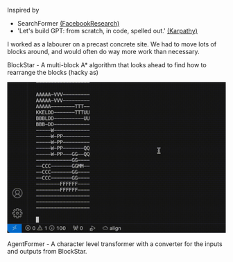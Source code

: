 Inspired by 
- SearchFormer [(FacebookResearch) ](https://github.com/facebookresearch/searchformer)
- 'Let's build GPT: from scratch, in code, spelled out.' [(Karpathy)](https://www.youtube.com/watch?v=kCc8FmEb1nY&t=88s)

I worked as a labourer on a precast concrete site. We had to move lots of blocks around, and would often do way more work than necessary. 

BlockStar - A multi-block A* algorithm that looks ahead to find how to rearrange the blocks (hacky as)

![in action](https://raw.githubusercontent.com/rayking99/BlockStar/main/GA.gif?token=GHSAT0AAAAAACK4JQVXIRNKKVF4AEAXBWLWZRNY5PA)

AgentFormer - A character level transformer with a converter for the inputs and outputs from BlockStar. 
